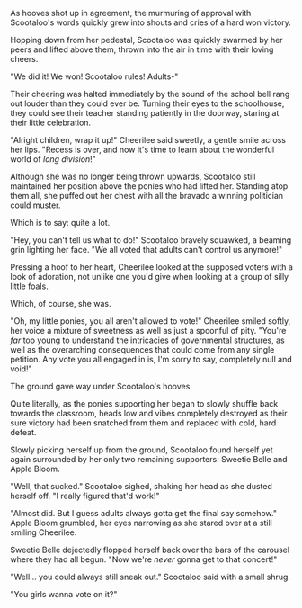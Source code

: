 As hooves shot up in agreement, the murmuring of approval with Scootaloo's words quickly grew into shouts and cries of a hard won victory. 

Hopping down from her pedestal, Scootaloo was quickly swarmed by her peers and lifted above them, thrown into the air in time with their loving cheers.

"We did it! We won! Scootaloo rules! Adults-"

Their cheering was halted immediately by the sound of the school bell rang out louder than they could ever be. Turning their eyes to the schoolhouse, they could see their teacher standing patiently in the doorway, staring at their little celebration.

"Alright children, wrap it up!" Cheerilee said sweetly, a gentle smile across her lips. "Recess is over, and now it's time to learn about the wonderful world of *long division*!" 

Although she was no longer being thrown upwards, Scootaloo still maintained her position above the ponies who had lifted her. Standing atop them all, she puffed out her chest with all the bravado a winning politician could muster. 

Which is to say: quite a lot.

"Hey, you can't tell us what to do!" Scootaloo bravely squawked, a beaming grin lighting her face. "We all voted that adults can't control us anymore!"

Pressing a hoof to her heart, Cheerilee looked at the supposed voters with a look of adoration, not unlike one you'd give when looking at a group of silly little foals. 

Which, of course, she was.

"Oh, my little ponies, you all aren't allowed to vote!" Cheerilee smiled softly, her voice a mixture of sweetness as well as just a spoonful of pity. "You're *far* too young to understand the intricacies of governmental structures, as well as the overarching consequences that could come from any single petition. Any vote you all engaged in is, I'm sorry to say, completely null and void!"

The ground gave way under Scootaloo's hooves. 

Quite literally, as the ponies supporting her began to slowly shuffle back towards the classroom, heads low and vibes completely destroyed as their sure victory had been snatched from them and replaced with cold, hard defeat.

Slowly picking herself up from the ground, Scootaloo found herself yet again surrounded by her only two remaining supporters: Sweetie Belle and Apple Bloom.

"Well, that sucked." Scootaloo sighed, shaking her head as she dusted herself off. "I really figured that'd work!" 

"Almost did. But I guess adults always gotta get the final say somehow." Apple Bloom grumbled, her eyes narrowing as she stared over at a still smiling Cheerilee.

Sweetie Belle dejectedly flopped herself back over the bars of the carousel where they had all begun. "Now we're *never* gonna get to that concert!" 

"Well… you could always still sneak out." Scootaloo said with a small shrug.

"You girls wanna vote on it?"